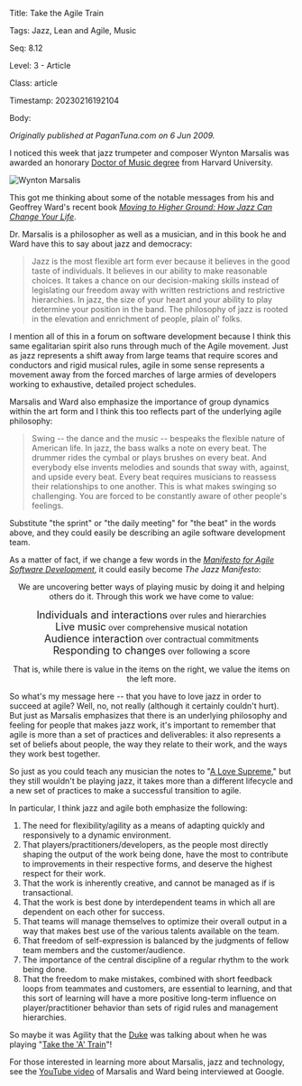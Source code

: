 Title:  Take the Agile Train

Tags:   Jazz, Lean and Agile, Music

Seq:    8.12

Level:  3 - Article

Class:  article

Timestamp: 20230216192104

Body:

*Originally published at PaganTuna.com on 6 Jun 2009.*

I noticed this week that jazz trumpeter and composer Wynton Marsalis was awarded an honorary [Doctor of Music degree][harvard] from Harvard University. 

![Wynton Marsalis][harvard-pic]

This got me thinking about some of the notable messages from his and Geoffrey Ward's recent book <cite>[Moving to Higher Ground: How Jazz Can Change Your Life][marsalis-2008]</cite>.

Dr. Marsalis is a philosopher as well as a musician, and in this book he and Ward have this to say about jazz and democracy:

> Jazz is the most flexible art form ever because it believes in the good taste of individuals. It believes in our ability to make reasonable choices. It takes a chance on our decision-making skills instead of legislating our freedom away with written restrictions and restrictive hierarchies. In jazz, the size of your heart and your ability to play determine your position in the band. The philosophy of jazz is rooted in the elevation and enrichment of people, plain ol' folks.

I mention all of this in a forum on software development because I think this same egalitarian spirit also runs through much of the Agile movement. Just as jazz represents a shift away from large teams that require scores and conductors and rigid musical rules, agile in some sense represents a movement away from the forced marches of large armies of developers working to exhaustive, detailed project schedules. 

Marsalis and Ward also emphasize the importance of group dynamics within the art form and I think this too reflects part of the underlying agile philosophy:

> Swing -- the dance and the music -- bespeaks the flexible nature of American life. In jazz, the bass walks a note on every beat. The drummer rides the cymbal or plays brushes on every beat. And everybody else invents melodies and sounds that sway with, against, and upside every beat. Every beat requires musicians to reassess their relationships to one another. This is what makes swinging so challenging. You are forced to be constantly aware of other people's feelings.

Substitute "the sprint" or "the daily meeting" for "the beat" in the words above, and they could easily be describing an agile software development team. 

As a matter of fact, if we change a few words in the <cite>[Manifesto for Agile Software Development][agile-manifesto]</cite>, it could easily become <cite>The Jazz Manifesto</cite>:

<p style="text-align: center;">We are uncovering better ways of playing music by doing it and helping others do it. Through this work we have come to value:</p>

<p style="text-align: center;"><span style="font-size: large;">Individuals and interactions</span> over rules and hierarchies <br />
<span style="font-size: large;">Live music</span> over comprehensive musical notation <br />
<span style="font-size: large;">Audience interaction</span> over contractual commitments <br />
<span style="font-size: large;">Responding to changes</span> over following a score</p>

<p style="text-align: center;">That is, while there is value in the items on the right, we value the items on the left more. </p>

So what's my message here -- that you have to love jazz in order to succeed at agile? Well, no, not really (although it certainly couldn't hurt). But just as Marsalis emphasizes that there is an underlying philosophy and feeling for people that makes jazz work, it's important to remember that agile is more than a set of practices and deliverables: it also represents a set of beliefs about people, the way they relate to their work, and the ways they work best together. 

So just as you could teach any musician the notes to "[A Love Supreme][a-love-supreme]," but they still wouldn't be playing jazz, it takes more than a different lifecycle and a new set of practices to make a successful transition to agile. 

In particular, I think jazz and agile both emphasize the following:

1. The need for flexibility/agility as a means of adapting quickly and responsively to a dynamic environment.
2. That players/practitioners/developers, as the people most directly shaping the output of the work being done, have the most to contribute to improvements in their respective forms, and deserve the highest respect for their work.
3. That the work is inherently creative, and cannot be managed as if is transactional.
4. That the work is best done by interdependent teams in which all are dependent on each other for success. 
5. That teams will manage themselves to optimize their overall output in a way that makes best use of the various talents available on the team.
6. That freedom of self-expression is balanced by the judgments of fellow team members and the customer/audience.
7. The importance of the central discipline of a regular rhythm to the work being done.
8. That the freedom to make mistakes, combined with short feedback loops from teammates and customers, are essential to learning, and that this sort of learning will have a more positive long-term influence on player/practitioner behavior than sets of rigid rules and management hierarchies. 

So maybe it was Agility that the [Duke][duke] was talking about when he was playing "[Take the 'A' Train][a-train]"!

For those interested in learning more about Marsalis, jazz and technology, see the [YouTube video][marsalis-google] of Marsalis and Ward being interviewed at Google. 

[agile-manifesto]: http://agilemanifesto.org/
[a-love-supreme]: http://en.wikipedia.org/wiki/A_Love_Supreme
[a-train]: http://en.wikipedia.org/wiki/Take_the_a_train
[duke]: http://en.wikipedia.org/wiki/Duke_Ellington
[harvard]: https://wyntonmarsalis.org/blog/entry/on-receiving-an-honorary-doctorate-at-harvard-university
[harvard-pic]: https://news.harvard.edu/wp-content/uploads/2011/03/060409_com_jc_309_605.jpg
[marsalis-google]: http://www.youtube.com/watch?v=_qsVApXwCqA
[marsalis-2008]: http://www.amazon.com/gp/product/1400060788?ie=UTF8&tag=pagantuna-20&linkCode=as2&camp=1789&creative=390957&creativeASIN=1400060788
